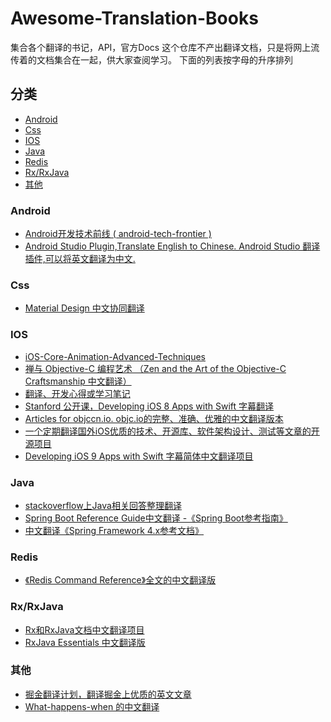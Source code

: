 # Awesome-Translation-Books
集合各个翻译的书记，API，官方Docs
这个仓库不产出翻译文档，只是将网上流传着的文档集合在一起，供大家查阅学习。
下面的列表按字母的升序排列

## 分类
* [Android](#android)
* [Css](#css)
* [IOS](#ios)
* [Java](#java)
* [Redis](#redis)
* [Rx/RxJava](#rxrxjava)
* [其他](#其他)

### Android
* [Android开发技术前线 ( android-tech-frontier )](https://github.com/hehonghui/android-tech-frontier)
* [Android Studio Plugin,Translate English to Chinese. Android Studio 翻译插件,可以将英文翻译为中文.](https://github.com/Skykai521/ECTranslation)

### Css
* [Material Design 中文协同翻译](https://github.com/1sters/material_design_zh)

### IOS
 * [iOS-Core-Animation-Advanced-Techniques](https://github.com/AttackOnDobby/iOS-Core-Animation-Advanced-Techniques)
 * [禅与 Objective-C 编程艺术 （Zen and the Art of the Objective-C Craftsmanship 中文翻译）](https://github.com/oa414/objc-zen-book-cn)
 * [翻译、开发心得或学习笔记](https://github.com/nixzhu/dev-blog)
 * [Stanford 公开课，Developing iOS 8 Apps with Swift 字幕翻译](https://github.com/X140Yu/Developing_iOS_8_Apps_With_Swift)
 * [Articles for objccn.io. objc.io的完整、准确、优雅的中文翻译版本](https://github.com/objccn/articles)
 * [一个定期翻译国外iOS优质的技术、开源库、软件架构设计、测试等文章的开源项目](https://github.com/hehonghui/iOS-tech-frontier)
 * [Developing iOS 9 Apps with Swift 字幕简体中文翻译项目](https://github.com/SwiftGGTeam/Developing-iOS-9-Apps-with-Swift)

### Java
* [stackoverflow上Java相关回答整理翻译](https://github.com/giantray/stackoverflow-java-top-qa)
* [Spring Boot Reference Guide中文翻译 -《Spring Boot参考指南》](https://github.com/qibaoguang/Spring-Boot-Reference-Guide)
* [中文翻译《Spring Framework 4.x参考文档》](https://github.com/waylau/spring-framework-4-reference)

### Redis
* [《Redis Command Reference》全文的中文翻译版](https://github.com/huangz1990/redis)

### Rx/RxJava
* [Rx和RxJava文档中文翻译项目](https://github.com/mcxiaoke/RxDocs)
* [RxJava Essentials 中文翻译版](https://github.com/yuxingxin/RxJava-Essentials-CN)

### 其他
* [掘金翻译计划，翻译掘金上优质的英文文章](https://github.com/xitu/gold-miner)
* [What-happens-when 的中文翻译](https://github.com/skyline75489/what-happens-when-zh_CN)
